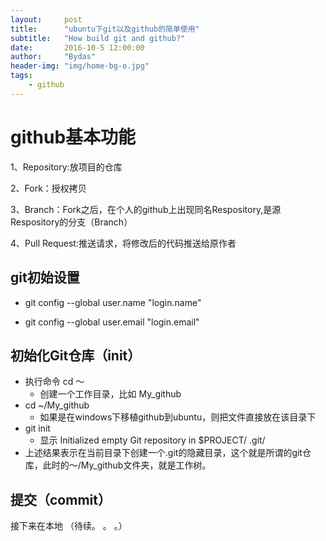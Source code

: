 ```yaml
---
layout:     post
title:      "ubuntu下git以及github的简单使用"
subtitle:   "How build git and github?"
date:       2016-10-5 12:00:00
author:     "Bydas"
header-img: "img/home-bg-o.jpg"
tags:
    - github
---
```

# github基本功能

1、Repository:放项目的仓库

2、Fork：授权拷贝

3、Branch：Fork之后，在个人的github上出现同名Respository,是源Respository的分支（Branch）

4、Pull Request:推送请求，将修改后的代码推送给原作者

## git初始设置
* git config --global user.name "login.name"

* git config --global user.email "login.email"
## 初始化Git仓库（init）

* 执行命令 cd ～ 
  * 创建一个工作目录，比如 My_github
* cd ~/My_github
  * 如果是在windows下移植github到ubuntu，则把文件直接放在该目录下
* git init 
  * 显示 Initialized empty Git repository in $PROJECT/ .git/
* 上述结果表示在当前目录下创建一个.git的隐藏目录，这个就是所谓的git仓库，此时的～/My_github文件夹，就是工作树。

## 提交（commit）

接下来在本地
（待续。 。 。）

